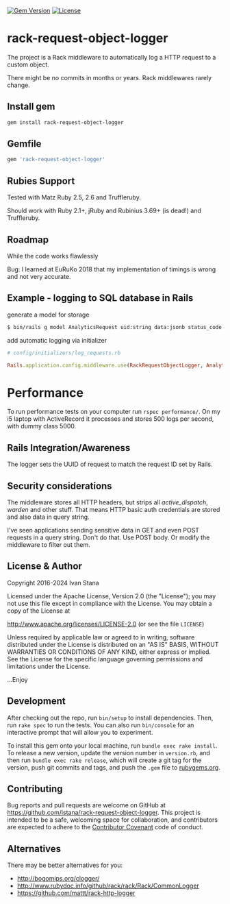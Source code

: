 [![Gem Version](http://img.shields.io/gem/v/rack-request-object-logger.svg?style=flat-square)](https://rubygems.org/gems/rack-request-object-logger)
[![License](http://img.shields.io/:license-apache-blue.svg?style=flat-square)](http://www.apache.org/licenses/LICENSE-2.0.html)

# rack-request-object-logger

The project is a Rack middleware to automatically log a HTTP request to a custom object.

There might be no commits in months or years. Rack middlewares rarely change.

## Install gem

```bash
gem install rack-request-object-logger
```

## Gemfile

```ruby
gem 'rack-request-object-logger'
```

## Rubies Support

Tested with Matz Ruby 2.5, 2.6 and Truffleruby.

Should work with Ruby 2.1+, jRuby and Rubinius 3.69+ (is dead!) and Truffleruby.

## Roadmap

While the code works flawlessly

Bug: I learned at EuRuKo 2018 that my implementation of timings is wrong and not very accurate.

## Example - logging to SQL database in Rails

generate a model for storage

```bash
$ bin/rails g model AnalyticsRequest uid:string data:jsonb status_code:integer application_server_request_start:datetime application_server_request_end:datetime
```

add automatic logging via initializer

```ruby
# config/initializers/log_requests.rb

Rails.application.config.middleware.use(RackRequestObjectLogger, AnalyticsHttpRequest)
```

# Performance

To run performance tests on your computer run `rspec performance/`. On my i5 laptop with ActiveRecord it processes and stores 500 logs per second, with dummy class 5000.

## Rails Integration/Awareness

The logger sets the UUID of request to match the request ID set by Rails.

## Security considerations

The middleware stores all HTTP headers, but strips all *active_dispatch*, *warden* and other stuff. That means HTTP basic auth credentials are stored and also data in query string.

I've seen applications sending sensitive data in GET and even POST requests in a query string. Don't do that. Use POST body. Or modify the middleware to filter out them.

## License & Author

Copyright 2016-2024 Ivan Stana

Licensed under the Apache License, Version 2.0 (the "License");
you may not use this file except in compliance with the License.
You may obtain a copy of the License at

http://www.apache.org/licenses/LICENSE-2.0 (or see the file `LICENSE`)

Unless required by applicable law or agreed to in writing, software
distributed under the License is distributed on an "AS IS" BASIS,
WITHOUT WARRANTIES OR CONDITIONS OF ANY KIND, either express or implied.
See the License for the specific language governing permissions and
limitations under the License.

...Enjoy

## Development

After checking out the repo, run `bin/setup` to install dependencies. Then, run `rake spec` to run the tests. You can also run `bin/console` for an interactive prompt that will allow you to experiment.

To install this gem onto your local machine, run `bundle exec rake install`. To release a new version, update the version number in `version.rb`, and then run `bundle exec rake release`, which will create a git tag for the version, push git commits and tags, and push the `.gem` file to [rubygems.org](https://rubygems.org).

## Contributing

Bug reports and pull requests are welcome on GitHub at https://github.com/istana/rack-request-object-logger. This project is intended to be a safe, welcoming space for collaboration, and contributors are expected to adhere to the [Contributor Covenant](http://contributor-covenant.org) code of conduct.

## Alternatives

There may be better alternatives for you:

- http://bogomips.org/clogger/
- http://www.rubydoc.info/github/rack/rack/Rack/CommonLogger
- https://github.com/mattt/rack-http-logger
